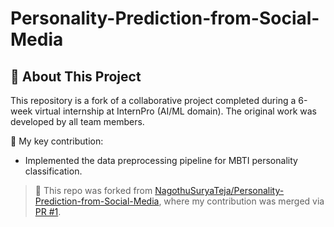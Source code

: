 # Personality-Prediction-from-Social-Media

## 🧠 About This Project

This repository is a fork of a collaborative project completed during a 6-week virtual internship at InternPro (AI/ML domain). The original work was developed by all team members.

📌 My key contribution:
- Implemented the data preprocessing pipeline for MBTI personality classification.

> 🔄 This repo was forked from [NagothuSuryaTeja/Personality-Prediction-from-Social-Media](https://github.com/NagothuSuryaTeja/Personality-Prediction-from-Social-Media), where my contribution was merged via [PR #1](https://github.com/NagothuSuryaTeja/Personality-Prediction-from-Social-Media/pull/1).
